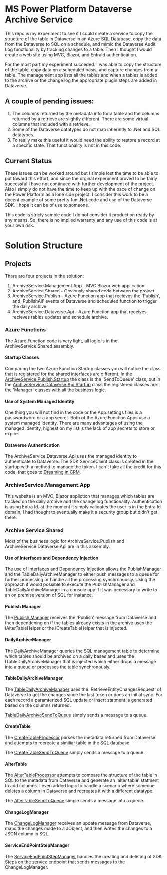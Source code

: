 # MS Power Platform Dataverse Archive Service
This repo is my experiment to see if I could create a service to copy the structure of the table in Dataverse in an Azure SQL Database, copy the data from the Dataverse to SQL on a schedule, and mimic the Dataverse Audit Log functionality by tracking changes to a table. Then I thought I would create a web site using MVC, Blazor, and EntraId authentication.

For the most part my experiment succeded. I was able to copy the structure of the table, copy data on a scheduled basis, and capture changes from a table. The management app lists all the tables and when a tables is added to the archive or the change log the appropriate plugin steps are added in Dataverse.

## A couple of pending issues:
1. The columns returned by the metadata info for a table and the columns returned by a retrieve are slightly different. There are some virtual columns that included with a retrieve.
2. Some of the Dataverse datatypes do not map inherintly to .Net and SQL datatypes. 
3. To really make this useful it would need the ability to restore a record at a specific state. That functionality is not in this code.

## Current Status
These issues can be worked around but I simple lost the time to be able to put toward this effort, and since the orginal experiment proved to be fairly successful I have not continued with further development of the project. Also I simply do not have the time to keep up with the pace of change on the Power Platform as a lone side project. I  consider this work to be a decent example of some pretty fun .Net code and use of the Dataverse SDK. I hope it can be of use to someone.

This code is stricly sample code I do not consider it production ready by any means. So, there is no implied warranty and any use of this code is at your own risk.

# Solution Structure
## Projects
There are four projects in the solution:
1. ArchiveService.Management.App - MVC Blazor web application.
2. ArchiveService.Shared - Obviously shared code between the project.
3. ArchiveService.Publish - Azure Function app that recieves the 'Publish', and 'PublishAll' events of Dataverse and scheduled function to trigger the daily archive.
4. ArchiveService.Dataverse.Api - Azure Function app that receives recieves tables updates and schedule archive.

### Azure Functions
The Azure Function code is very light, all logic is in the ArchiveService.Shared assembly.

#### Startup Classes
Comparing the two Azure Function Startup classes you will notice the class that is registered for the shared interfaces are different. In the [ArchiveService.Publish.Startup](/src/Archive%20Service/ArchiveService.Publish/Startup.cs) the class is the 'SendToQueue' class, but in the [ArchiveService.Dataverse.Api.Startup](/src/Archive%20Service/ArchiveService.Api/Startup.cs) class the registered classes are the 'Manager' classes with all the business logic. 

#### Use of System Managed Identity
One thing you will not find in the code or the App.settings files is a passwordword or a app secret. Both of the Azure Function Apps use a system managed identity. There are many advantages of using the managed identity, highest on my list is the lack of app secrets to store or expire.

#### Dataverse Authentication
The ArchiveService.Dataverse.Api uses the managed identity to authenticate to Dataverse. The SDK ServiceClient class is created in the startup with a method to manage the token. I can't take all the credit for this code, that goes to [Dreaming in CRM](https://dreamingincrm.com/2021/11/16/connecting-to-dataverse-from-function-app-using-managed-identity/). 



### ArchiveService.Management.App
This website is an MVC, Blazor appliction that manages which tables are tracked on the daily archive and the change log functionality. Authentication is using Entra Id. at the moment it simply validates the user is in the Entra Id domain, I had thought to eventually make it a security group but didn't get there.

### Archive Service Shared
Most of the business logic for ArchiveService.Publish and ArchiveService.Dataverse.Api are in this assembly. 
#### Use of Interfaces and Dependency Injection
The use of Interfaces and Dependency Injection allows the PublishManager and the TableDailyArchiveManager to either push messages to a queue for further processing or handle all the processing synchronously. Using the approach it would possible to execute the PublishManager and TableDailyArchiveManager in a console app if it was necessary to write to an on premise version of SQL for instance.

#### Publish Manager
The [Publish Manager](/src/Archive%20Service/ArchiveService.Shared/Managers/PublishManager/PublishManager.cs) receives the 'Publish' message from Dataverse and then dependening on if the tables already exists in the archive uses the IAlterTableHelper or the ICreateTableHelper that is injected.  

#### DailyArchiveManager
The [DailyArchiveManager](/src/Archive%20Service/ArchiveService.Shared/Managers/DailyArchive/DailyArchiveManager.cs) queries the SQL management table to determine which tables should be archived on a daily bases and uses the ITableDailyArchiveManager that is injected which either drops a message into a queue or processes the table synchronously.

#### TableDailyArchiveManager 
The [TableDailyArchiveManager](/src/Archive%20Service/ArchiveService.Shared/Managers/TableDailyArchive/TableDailyArchiveManager.cs) uses the 'RetrieveEntityChangesRequest' of Dataverse to get the changes since the last token or does an initial sync. For each record a paramterized SQL update or insert statment is generated based on the columns returned.

[TableDailyArchiveSendToQueue](/src/Archive%20Service/ArchiveService.Shared/Managers/SendToQueueBase.cs) simply sends a message to a queue.

#### CreateTable
The [CreateTableProcessor](/src/Archive%20Service/ArchiveService.Shared/Managers/CreateTable/CreateTableProcessor.cs) parses the metadata returned from Dataverse and attempts to recreate a similiar table in the SQL database. 

The [CreateTableSendToQueue](/src/Archive%20Service/ArchiveService.Shared/Managers/CreateTable/CreateTableSendToQueue.cs) simply sends a message to a queue.

#### AlterTable
The [AlterTableProcessor](/src/Archive%20Service/ArchiveService.Shared/Managers/AlterTable/AlterTableProcessor.cs) attempts to compare the structure of the table in SQL to the metadata from Dataverse and generate an 'alter table' statment to add columns. I even added logic to handle a scenario where someone deletes a column in Dataverse and recreates it with a different datatype.

The [AlterTableSendToQueue](/src/Archive%20Service/ArchiveService.Shared/Managers/AlterTable/AlterTableSendToQueue.cs) simple sends a message into a queue.

#### ChangeLogManager
The [ChangeLogManager](/src/Archive%20Service/ArchiveService.Shared/Managers/ChangeLog/ChangeLogManager.cs) receives an update message from Dataverse, maps the changes made to a JObject, and then writes the changes to a JSON column in SQL.

#### ServiceEndPointStepManager
The [ServiceEndPointStepManager](/src/Archive%20Service/ArchiveService.Shared/Managers/ServiceEndpointSteps/ServiceEndPointStepManager.cs) handles the creating and deleting of SDK Steps on the service endpoint that sends messages to the ChangeLogManager.


